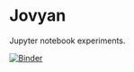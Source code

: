 # Jovyan

Jupyter notebook experiments.

[![Binder](https://mybinder.org/badge_logo.svg)](https://mybinder.org/v2/gh/ecliptical/jovyan/master?urlpath=lab)
